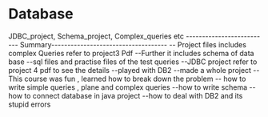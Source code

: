 # Database
JDBC_project, Schema_project, Complex_queries etc
-------------------------- Summary------------------------------------
-- Project files includes complex Queries refer to project3 Pdf
--Further it includes schema of data base
--sql files and practise files of the test queries
--JDBC project refer to project 4 pdf to see the details
--played with DB2 
--made a whole project 
--This course was fun , learned how to break down the problem
-- how to write simple queries , plane and complex queries
--how to write schema
-- how to connect database in java project
--how to deal with DB2 and its stupid errors
